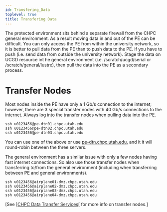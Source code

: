 ```yaml
---
id: Transfering_Data
toplevel: true
title: Transfering Data
---
```


The protected environment sits behind a separate firewall from the CHPC
general environment. As a result moving data in and out of the PE can be
difficult. You can only access the PE from within the university
network, so it is better to pull data from the PE than to push data to
the PE. If you have to push (i.e. send data from outside the university
network). Stage the data on UCGD resource int he general environment
(i.e. /scratch/ucgd/serial or /scratch/general/lustre), then pull the
data into the PE as a secondary process.

# Transfer Nodes

Most nodes inside the PE have only a 1 Gb/s connection to the internet;
however, there are 3 special transfer nodes with 40 Gb/s connections to
the internet. Always log into the transfer nodes when pulling data into
the PE.



    ssh u0123456@pe-dtn01.chpc.utah.edu
    ssh u0123456@pe-dtn02.chpc.utah.edu
    ssh u0123456@pe-dtn03.chpc.utah.edu



You can use one of the above or
use [pe-dtn.chpc.utah.edu](http://pe-dtn.chpc.utah.edu),
and it it will round-robin between the three servers.

The general environment has a similar issue with only a few nodes having
fast internet connections. So also use those transfer nodes when
transferring to/from the general environment (including when
transferring between PE and general environments).



    ssh u0123456@airplane01-dmz.chpc.utah.edu
    ssh u0123456@airplane02-dmz.chpc.utah.edu
    ssh u0123456@airplane03-dmz.chpc.utah.edu
    ssh u0123456@airplane04-dmz.chpc.utah.edu



[See ][CHPC Data Transfer
Services](https://www.chpc.utah.edu/documentation/data_services.php)[
for more info on transfer nodes.]
